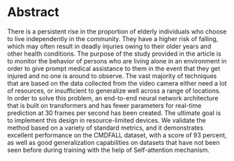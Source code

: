 # Abstract

There is a persistent rise in the proportion of elderly individuals who choose to live independently in the community. They have a higher risk of falling, which may often result in deadly injuries owing to their older years and other health conditions. The purpose of the study provided in the article is to monitor the behavior of persons who are living alone in an environment in order to give prompt medical assistance to them in the event that they get injured and no one is around to observe. The vast majority of techniques that are based on the data collected from the video camera either need a lot of resources, or insufficient to generalize well across a range of locations. In order to solve this problem, an end-to-end neural network architecture that is built on transformers and has fewer parameters for real-time prediction at 30 frames per second has been created. The ultimate goal is to implement this design in resource-limited devices. We validate the method based on a variety of standard metrics, and it demonstrates excellent performance on the CMDFALL dataset, with a score of 93 percent, as well as good generalization capabilities on datasets that have not been seen before during training with the help of Self-attention mechanism.
